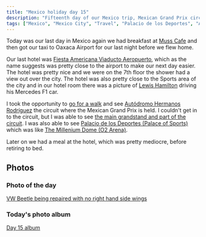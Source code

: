 ```yaml
---
title: "Mexico holiday day 15"
description: "Fifteenth day of our Mexico trip, Mexican Grand Prix circuit"
tags: ["Mexico", "Mexico City", "Travel", "Palacio de los Deportes", "Autódromo Hermanos Rodríguez", "Grand Prix"]
---
```


Today was our last day in Mexico again we had breakfast at [Muss Cafe](https://maps.app.goo.gl/hYJDwXjgXdKPQ19G9) and then got our taxi to Oaxaca Airport for our last night before we flew home.

Our last hotel was [Fiesta Americana Viaducto Aeropuerto](https://www.fiestamericana.com/hoteles-y-resorts/fiesta-americana-viaducto-aeropuerto), which as the name suggests was pretty close to the airport to make our next day easier. The hotel was pretty nice and we were on the 7th floor the shower had a view out over the city. The hotel was also pretty close to the Sports area of the city and in our hotel room there was a picture of [Lewis Hamilton](https://en.wikipedia.org/wiki/Lewis_Hamilton) driving his Mercedes F1 car.

I took the opportunity to [go for a walk](https://www.strava.com/activities/11219792846) and see [Autódromo Hermanos Rodríguez](https://en.wikipedia.org/wiki/Aut%C3%B3dromo_Hermanos_Rodr%C3%ADguez) the circuit where the Mexican Grand Prix is held. I couldn't get in to the circuit, but I was able to see [the main grandstand and part of the circuit](https://flickr.com/photos/dletorey/53668685846/in/album-72177720316366276/lightbox/). I was also able to see [Palacio de los Deportes (Palace of Sports)](https://flickr.com/photos/dletorey/53669141885/in/album-72177720316366276/lightbox/) which was like [The Millenium Dome (O2 Arena)](https://en.wikipedia.org/wiki/Millennium_Dome).

Later on we had a meal at the hotel, which was pretty mediocre, before retiring to bed.

## Photos

### Photo of the day

[VW Beetle being repaired with no right hand side wings](https://flickr.com/photos/dletorey/53667813287/in/album-72177720316366276/lightbox/)

### Today's photo album

[Day 15 album](https://flickr.com/photos/dletorey/albums/72177720316366276/with/53669141895)
